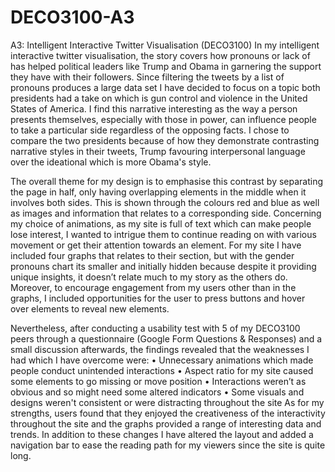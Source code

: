 # DECO3100-A3
 A3: Intelligent Interactive Twitter Visualisation (DECO3100)
 In my intelligent interactive twitter visualisation, the story covers how pronouns or lack of has helped political leaders like Trump and Obama in garnering the support they have with their followers. Since filtering the tweets by a list of pronouns produces a large data set I have decided to focus on a topic both presidents had a take on which is gun control and violence in the United States of America. I find this narrative interesting as the way a person presents themselves, especially with those in power, can influence people to take a particular side regardless of the opposing facts. I chose to compare the two presidents because of how they demonstrate contrasting narrative styles in their tweets, Trump favouring interpersonal language over the ideational which is more Obama's style.
 
The overall theme for my design is to emphasise this contrast by separating the page in half, only having overlapping elements in the middle when it involves both sides. This is shown through the colours red and blue as well as images and information that relates to a corresponding side. Concerning my choice of animations, as my site is full of text which can make people lose interest, I wanted to intrigue them to continue reading on with various movement or get their attention towards an element. For my site I have included four graphs that relates to their section, but with the gender pronouns chart its smaller and initially hidden because despite it providing unique insights, it doesn’t relate much to my story as the others do. Moreover, to encourage engagement from my users other than in the graphs, I included opportunities for the user to press buttons and hover over elements to reveal new elements.
 
Nevertheless, after conducting a usability test with 5 of my DECO3100 peers through a questionnaire (Google Form Questions & Responses) and a small discussion afterwards, the findings revealed that the weaknesses I had which I have overcome were:
•	Unnecessary animations which made people conduct unintended interactions
•	Aspect ratio for my site caused some elements to go missing or move position
•	Interactions weren’t as obvious and so might need some altered indicators
•	Some visuals and designs weren't consistent or were distracting throughout the site
As for my strengths, users found that they enjoyed the creativeness of the interactivity throughout the site and the graphs provided a range of interesting data and trends. In addition to these changes I have altered the layout and added a navigation bar to ease the reading path for my viewers since the site is quite long.
 
